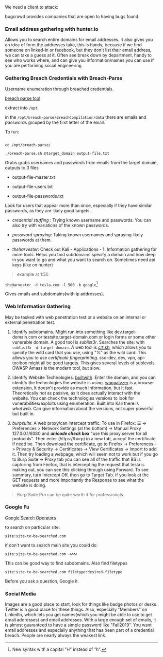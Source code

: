 We need a client to attack:

bugcrowd provides companies that are open to having bugs found. 

### Email address gathering with hunter.io

Allows you to search entire domains for email addresses. It also gives you
an idea of form the addresses take, this is handy, because if we find
someone on linked-in or facebook, but they don't list their email address,
we can take a guess at it. Often see break down by department, handy to
see who works where, and can give you information/names you can use if you
are performing social engineering. 

### Gathering Breach Credentials with Breach-Parse

Username enumeration through breached credentials.

[breach parse tool](github.com/hmaverickadams/breach-parse)

extract into `/opt`

in the `/opt/breach-parse/BreachCompilation/data` there are emails and
passwords grouped by the first letter of the email. 

To run:

``` 

cd /opt/breach-parse/

./breach-parse.sh @target_domain output-file.txt

```

Grabs grabs usernames and passwords from emails from the target domain,
outputs to 3 files
 
- output-file-master.txt 

- output-file-users.txt

- output-file-passwords.txt

Look for users that appear more than once, especially if they have similar
passwords, as they are likely good targets.

- *credential stuffing* : Trying known username and passwords. You can
  also try with variations of the known passwords. 

- *password spraying*: Taking known usernames and spraying likely
  passwords at them.

- *theharvester*: Check out Kali - Applications - 1. Information gathering
  for more tools.  Helps you find subdomains specify a domain and how deep
in you want to go and what you want to search on. Sometimes need api keys
(like on hunter)

> example at 1:50

`theHarvester -d tesla.com -l 500 -b google`[^1]

[^1]: New syntax with a capital "H" instead of "h".

Gives emails and subdomains(with ip addresses).

### Web Information Gathering

May be tasked with web penetration test or a website on an internal or
external penetration test.

1. Identify subdomains. Might run into something like
   dev.target-domain.com or testsite.target-domain.com or login forms or
some other vunerable domain. A good tool is *sublist3r*. Searches the
site: with `sublist3r -d target-domain`. A web tool is
[crt.sh](https://crt.sh), which allows you to specify the wild card that
you use, using "%" as the wild card. This allows you to use *certificate
fingerprinting*. sso-dev, dev, vpn, api-toolbox might all be good targets.
This gives several levels of sublevels. OWASP Amass is the modern tool,
but slow. 

2. Identify Website Technologies. [builtwith](wwww.builtwith.com). Enter
   the domain, and you can identify the technologies the website is using.
[wappalyzer](https://www.wappalyzer.com/) is a browser extension, it
doesn't provide as much information, but it fast. Theoretically not as
passive, as it does actually interact with the website. You can check the
technologies versions to look for vunerabilities/exploits using
enumeration. Built into Kali there is *whatweb*. Can give information
about the versions, not super powerful  but built in. 

3. *burpsuite*: A web proxy/can intercept traffic. To use in Firefox:
   &#9776; -> Preferences > Network Settings (at the bottom) -> Manual
Proxy 127.0.0.1/8080 and ***unicode check box*** "use this proxy server
for all protocols". Then enter (https://burp) in a new tab, accept the
certificate if need be. Then download the certificate, go to Firefox ->
Preferences -> Privacy & Security -> Certificates -> View Certificates ->
Import to add it. Then try loading a webpage, which will seem not to work
but if you go to Burp Suite -> Proxy tab you can see all of the traffic
that BS is capturing from Firefox, that is intercepting the request that
tesla is making out, you can see this clicking through using Forward. To
see summary, turn Intercept Off, then go to Target Tab. If you look at the
GET requests and more importantly the Response to see what the website is
doing. 

> Burp Suite Pro can be quite worth it for professionals. 

### Google Fu

[Google Search
Operators](https://ahrefs.com/blog/google-advanced-search-operators/)

to search on particular site: 

`site:site-to-be-searched.com`

if don't want to search main site you could do:

`site:site-to-be-searched.com -www`

This can be good way to find subdomains. Also find filetypes

`site:site-to-be-searched.com filetype:desired-filetype`

Before you ask a question, Google it.

### Social Media

Images are a good place to start, look for things like badge photos or
desks. Twitter is a good place for these things. Also, especially
"Members"
on LinkedIn, which lets you get names(which you might be able to use to
get email addresses) and email addresses. With a large enough set of
emails, it is almost guaranteed to have a simple password like "Fall2019".
You want email addresses and especially anything that has been part of
a credential breach. People are nearly always the weakest link. 










